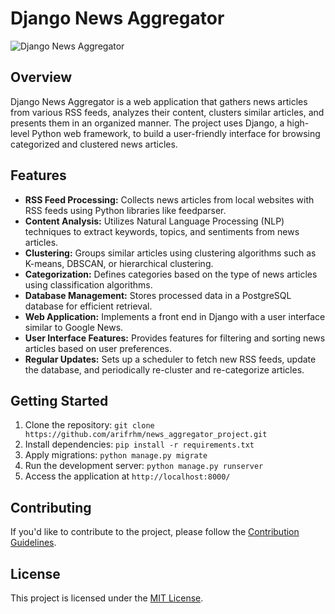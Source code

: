 # Django News Aggregator

![Django News Aggregator](https://your-project-image-url.com/)

## Overview

Django News Aggregator is a web application that gathers news articles from various RSS feeds, analyzes their content, clusters similar articles, and presents them in an organized manner. The project uses Django, a high-level Python web framework, to build a user-friendly interface for browsing categorized and clustered news articles.

## Features

* **RSS Feed Processing:** Collects news articles from local websites with RSS feeds using Python libraries like feedparser.
* **Content Analysis:** Utilizes Natural Language Processing (NLP) techniques to extract keywords, topics, and sentiments from news articles.
* **Clustering:** Groups similar articles using clustering algorithms such as K-means, DBSCAN, or hierarchical clustering.
* **Categorization:** Defines categories based on the type of news articles using classification algorithms.
* **Database Management:** Stores processed data in a PostgreSQL database for efficient retrieval.
* **Web Application:** Implements a front end in Django with a user interface similar to Google News.
* **User Interface Features:** Provides features for filtering and sorting news articles based on user preferences.
* **Regular Updates:** Sets up a scheduler to fetch new RSS feeds, update the database, and periodically re-cluster and re-categorize articles.

## Getting Started

1. Clone the repository: `git clone https://github.com/arifrhm/news_aggregator_project.git`
2. Install dependencies: `pip install -r requirements.txt`
3. Apply migrations: `python manage.py migrate`
4. Run the development server: `python manage.py runserver`
5. Access the application at `http://localhost:8000/`

## Contributing

If you'd like to contribute to the project, please follow the [Contribution Guidelines](https://chat.openai.com/c/CONTRIBUTING.md).

## License

This project is licensed under the [MIT License](https://chat.openai.com/c/LICENSE).
